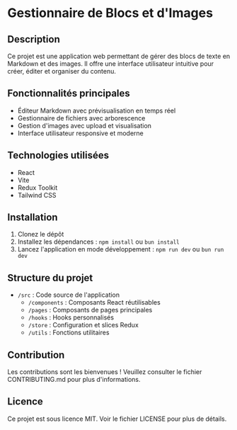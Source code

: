 # Gestionnaire de Blocs et d'Images

## Description
Ce projet est une application web permettant de gérer des blocs de texte en Markdown et des images. Il offre une interface utilisateur intuitive pour créer, éditer et organiser du contenu.

## Fonctionnalités principales
- Éditeur Markdown avec prévisualisation en temps réel
- Gestionnaire de fichiers avec arborescence
- Gestion d'images avec upload et visualisation
- Interface utilisateur responsive et moderne

## Technologies utilisées
- React
- Vite
- Redux Toolkit
- Tailwind CSS

## Installation
1. Clonez le dépôt
2. Installez les dépendances : `npm install` ou `bun install`
3. Lancez l'application en mode développement : `npm run dev` ou `bun run dev`

## Structure du projet
- `/src` : Code source de l'application
  - `/components` : Composants React réutilisables
  - `/pages` : Composants de pages principales
  - `/hooks` : Hooks personnalisés
  - `/store` : Configuration et slices Redux
  - `/utils` : Fonctions utilitaires

## Contribution
Les contributions sont les bienvenues ! Veuillez consulter le fichier CONTRIBUTING.md pour plus d'informations.

## Licence
Ce projet est sous licence MIT. Voir le fichier LICENSE pour plus de détails.